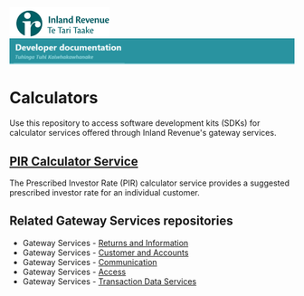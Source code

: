 ![IRD logo](Images/IRlogo.gif)
![Software Dev](Images/SoftwareDev.png)

# Calculators

Use this repository to access software development kits (SDKs) for calculator services offered through Inland Revenue's gateway services.

## [PIR Calculator Service](/Service%20–%20PIR%20Calculator/)

The Prescribed Investor Rate (PIR) calculator service provides a suggested prescribed investor rate for an individual customer.


## Related Gateway Services repositories

* Gateway Services - [Returns and Information](https://github.com/InlandRevenue/Gateway_Services-Returns-and-Information)
* Gateway Services - [Customer and Accounts](https://github.com/InlandRevenue/Gateway_Services-Customer-and-Account)
* Gateway Services - [Communication](https://github.com/InlandRevenue/Gateway_Services-Communication)
* Gateway Services - [Access](https://github.com/InlandRevenue/Gateway_Services-Access)
* Gateway Services - [Transaction Data Services](https://github.com/InlandRevenue/Gateway_Services-Transaction-data-services)
